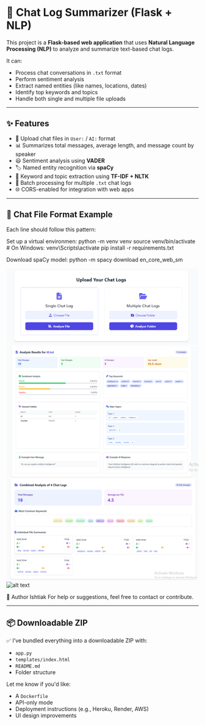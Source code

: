 # 🧠 Chat Log Summarizer (Flask + NLP)

This project is a **Flask-based web application** that uses **Natural Language Processing (NLP)** to analyze and summarize text-based chat logs.

It can:
- Process chat conversations in `.txt` format
- Perform sentiment analysis
- Extract named entities (like names, locations, dates)
- Identify top keywords and topics
- Handle both single and multiple file uploads

---

## ✨ Features

- 🧾 Upload chat files in `User:` / `AI:` format
- 📊 Summarizes total messages, average length, and message count by speaker
- 😃 Sentiment analysis using **VADER**
- 🏷 Named entity recognition via **spaCy**
- 🔑 Keyword and topic extraction using **TF-IDF + NLTK**
- 🧰 Batch processing for multiple `.txt` chat logs
- 🌐 CORS-enabled for integration with web apps

---

## 📁 Chat File Format Example

Each line should follow this pattern:

Set up a virtual environmen:
python -m venv venv
source venv/bin/activate     # On Windows: venv\Scripts\activate
pip install -r requirements.txt

Download spaCy model:
python -m spacy download en_core_web_sm

 ![alt text](1.png)
![alt text](2.png)
![alt text](3.png)
![alt text](4.png)


👤 Author
Ishtiak
For help or suggestions, feel free to contact or contribute.


---

## 📦 Downloadable ZIP

✅ I’ve bundled everything into a downloadable ZIP with:
- `app.py`  
- `templates/index.html`  
- `README.md`  
- Folder structure


Let me know if you'd like:
- A `Dockerfile`  
- API-only mode  
- Deployment instructions (e.g., Heroku, Render, AWS)  
- UI design improvements

